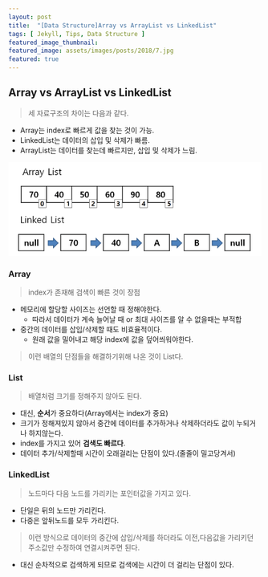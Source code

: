```yaml
---
layout: post
title:  "[Data Structure]Array vs ArrayList vs LinkedList"
tags: [ Jekyll, Tips, Data Structure ]
featured_image_thumbnail:
featured_image: assets/images/posts/2018/7.jpg
featured: true
---
```


## Array vs ArrayList vs LinkedList  
 > 세 자료구조의 차이는 다음과 같다.  

 - Array는 index로 빠르게 값을 찾는 것이 가능.  
 - LinkedList는 데이터의 삽입 및 삭제가 빠름.  
 - ArrayList는 데이터를 찾는데 빠르지만, 삽입 및 삭제가 느림.  

![Array&ArrayList&LinkedList](../assets/images/posts/2021/Array&ArrayList&LinkedList.png)

### Array  

> index가 존재해 검색이 빠른 것이 장점  

  - 메모리에 할당할 사이즈는 선언할 때 정해야한다.  
    - 따라서 데이터가 계속 늘어날 때 or 최대 사이즈를 알 수 없을때는 부적합  
  - 중간의 데이터를 삽입/삭제할 때도 비효율적이다.  
    - 원래 값을 밀어내고 해당 index에 값을 덮어씌워야한다.  


> 이런 배열의 단점들을 해결하기위해 나온 것이 List다.  

### List  
> 배열처럼 크기를 정해주지 않아도 된다.  

- 대신, **순서**가 중요하다(Array에서는 index가 중요)  
- 크기가 정해져있지 않아서 중간에 데이터를 추가하거나 삭제하더라도 값이 누되거나 하지않는다.  
- index를 가지고 있어 **검색도 빠르다**.  
- 데이터 추가/삭제할때 시간이 오래걸리는 단점이 있다.(줄줄이 밀고당겨서)  


### LinkedList  
> 노드마다 다음 노드를 가리키는 포인터값을 가지고 있다.  

- 단일은 뒤의 노드만 가리킨다.  
- 다중은 앞뒤노드를 모두 가리킨다.  

> 이런 방식으로 데이터의 중간에 삽입/삭제를 하더라도 이전,다음값을 가리키던 주소값만 수정하여 연결시켜주면 된다.  
 - 대신 순차적으로 검색하게 되므로 검색에는 시간이 더 걸리는 단점이 있다.  
